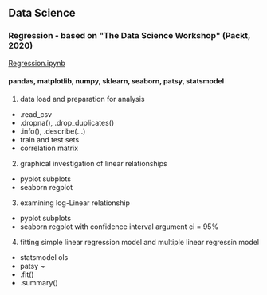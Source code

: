 ## Data Science

### Regression - based on "The Data Science Workshop" (Packt, 2020)
[Regression.ipynb](https://github.com/psrozek/data-science/blob/main/Regression.ipynb)

#### pandas, matplotlib, numpy, sklearn, seaborn, patsy, statsmodel

1. data load and preparation for analysis
  * .read_csv
  * .dropna(), .drop_duplicates()
  * .info(), .describe(...)
  * train and test sets
  * correlation matrix

2. graphical investigation of linear relationships
  * pyplot subplots
  * seaborn regplot

3. examining log-Linear relationship
  * pyplot subplots
  * seaborn regplot with confidence interval argument ci = 95%

4. fitting simple linear regression model and multiple linear regressin model
  * statsmodel ols
  * patsy ~
  * .fit()
  * .summary()




